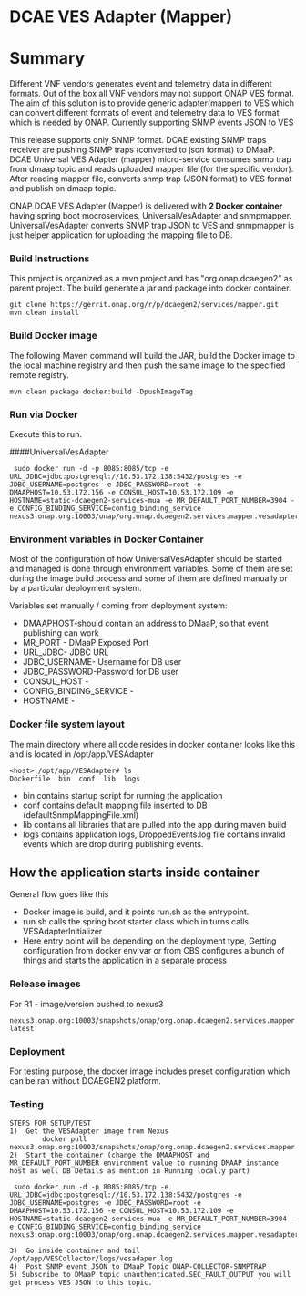 # DCAE VES Adapter (Mapper)

# Summary
Different VNF vendors generates event and telemetry data in different formats. Out of the box all VNF vendors may not support ONAP VES format. The aim of this solution is to provide generic adapter(mapper) to VES which can convert different formats of event and telemetry data to VES format which is needed by ONAP. Currently supporting SNMP events JSON to VES	
 
This release supports only SNMP format. DCAE existing SNMP traps receiver are pushing SNMP traps (converted to json format) to DMaaP. DCAE Universal VES Adapter (mapper) micro-service consumes snmp trap from dmaap topic and reads uploaded mapper file (for the specific vendor). After reading mapper file, converts snmp trap (JSON format) to VES format and publish on dmaap topic.

ONAP DCAE VES Adapter (Mapper) is delivered with **2 Docker container** having spring boot mocroservices, UniversalVesAdapter and snmpmapper. UniversalVesAdapter converts SNMP trap JSON to VES and snmpmapper is just helper application for uploading the mapping file to DB. 

### Build Instructions

This project is organized as a mvn project and has "org.onap.dcaegen2" as parent project. The build generate a jar and package into docker container. 

```
git clone https://gerrit.onap.org/r/p/dcaegen2/services/mapper.git
mvn clean install
```

### Build Docker image

The following Maven command will build the JAR, build the Docker image to the local machine registry and then push the same image to the specified remote registry.

```
mvn clean package docker:build -DpushImageTag
```


### Run via Docker

Execute this to run.

####UniversalVesAdapter

```
 sudo docker run -d -p 8085:8085/tcp -e URL_JDBC=jdbc:postgresql://10.53.172.138:5432/postgres -e JDBC_USERNAME=postgres -e JDBC_PASSWORD=root -e DMAAPHOST=10.53.172.156 -e CONSUL_HOST=10.53.172.109 -e HOSTNAME=static-dcaegen2-services-mua -e MR_DEFAULT_PORT_NUMBER=3904 -e CONFIG_BINDING_SERVICE=config_binding_service nexus3.onap.org:10003/onap/org.onap.dcaegen2.services.mapper.vesadapter.universalvesadaptor:latest
```

### Environment variables in Docker Container
Most of the configuration of how UniversalVesAdapter should be started and managed is done through environment variables.
Some of them are set during the image build process and some of them are defined manually or by
a particular deployment system.

Variables set manually / coming from deployment system:
- DMAAPHOST-should contain an address to DMaaP, so that event publishing can work
- MR_PORT - DMaaP Exposed Port
- URL_JDBC- JDBC URL
- JDBC_USERNAME- Username for DB user
- JDBC_PASSWORD-Password for DB user
- CONSUL_HOST - 
- CONFIG_BINDING_SERVICE - 
- HOSTNAME - 



### Docker file system layout
The main directory where all code resides in docker container
looks like this and is located in /opt/app/VESAdapter
```
<host>:/opt/app/VESAdapter# ls
Dockerfile  bin  conf  lib  logs
```
- bin contains startup script for running the application
- conf contains default mapping file inserted to DB (defaultSnmpMappingFile.xml) 
- lib contains all libraries that are pulled into the app during maven build
- logs contains application logs, DroppedEvents.log file contains invalid events which are drop during publishing events.


## How the application starts inside container
General flow goes like this
- Docker image is build, and it points run.sh as the entrypoint.
- run.sh calls the spring boot starter class which in turns calls VESAdapterInitializer 
- Here entry point will be depending on the deployment type, Getting configuration from docker env var or from CBS
  configures a bunch of things and starts the application in a separate process

### Release images
For R1 - image/version  pushed to nexus3 

```
nexus3.onap.org:10003/snapshots/onap/org.onap.dcaegen2.services.mapper.vesadapter.universalvesadaptor latest
```


### Deployment
For testing purpose, the docker image includes preset configuration which can be ran without DCAEGEN2 platform.


### Testing

 
```
STEPS FOR SETUP/TEST
1)	Get the VESAdapter image from Nexus
		docker pull nexus3.onap.org:10003/snapshots/onap/org.onap.dcaegen2.services.mapper.vesadapter.universalvesadaptor:latest
2)	Start the container (change the DMAAPHOST and MR_DEFAULT_PORT_NUMBER environment value to running DMAAP instance host as well DB Details as mention in Running locally part)
		
 sudo docker run -d -p 8085:8085/tcp -e URL_JDBC=jdbc:postgresql://10.53.172.138:5432/postgres -e JDBC_USERNAME=postgres -e JDBC_PASSWORD=root -e DMAAPHOST=10.53.172.156 -e CONSUL_HOST=10.53.172.109 -e HOSTNAME=static-dcaegen2-services-mua -e MR_DEFAULT_PORT_NUMBER=3904 -e CONFIG_BINDING_SERVICE=config_binding_service nexus3.onap.org:10003/onap/org.onap.dcaegen2.services.mapper.vesadapter.universalvesadaptor:latest

3)	Go inside container and tail /opt/app/VESCollector/logs/vesadaper.log
4)	Post SNMP event JSON to DMaaP Topic ONAP-COLLECTOR-SNMPTRAP  
5) Subscribe to DMaaP topic unauthenticated.SEC_FAULT_OUTPUT you will get process VES JSON to this topic.		 
```
